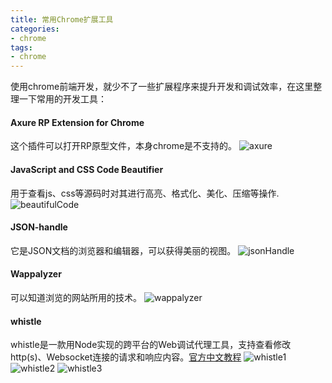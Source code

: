 ```yaml
---
title: 常用Chrome扩展工具
categories:
- chrome
tags:
- chrome
---
```

使用chrome前端开发，就少不了一些扩展程序来提升开发和调试效率，在这里整理一下常用的开发工具：
<!--more-->
#### Axure RP Extension for Chrome
这个插件可以打开RP原型文件，本身chrome是不支持的。
![axure](https://wangzongxu.github.io/img-cache/blog/axure.jpeg)

#### JavaScript and CSS Code Beautifier
用于查看js、css等源码时对其进行高亮、格式化、美化、压缩等操作.
![beautifulCode](https://wangzongxu.github.io/img-cache/blog/beautifulCode.png)

#### JSON-handle
它是JSON文档的浏览器和编辑器，可以获得美丽的视图。
![jsonHandle](https://wangzongxu.github.io/img-cache/blog/jsonHandle.png)

#### Wappalyzer
可以知道浏览的网站所用的技术。
![wappalyzer](https://wangzongxu.github.io/img-cache/blog/wappalyzer.png)

#### whistle
whistle是一款用Node实现的跨平台的Web调试代理工具，支持查看修改http(s)、Websocket连接的请求和响应内容。[官方中文教程](https://avwo.github.io/whistle/)
![whistle1](https://wangzongxu.github.io/img-cache/blog/whistle1.png)
![whistle2](https://wangzongxu.github.io/img-cache/blog/whistle2.png)
![whistle3](https://wangzongxu.github.io/img-cache/blog/whistle3.png)
